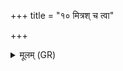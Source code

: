 +++
title = "१० मित्रश् च त्वा"

+++
<details><summary>मूलम् (GR)</summary>

मित्रश् च त्वा वरुणश् च-  
-अनु प्रेयतुर् आञ्जन ।  
तौ त्वानुगत्य दूरं  
भोगाय पुन रोहतु ॥
</details>